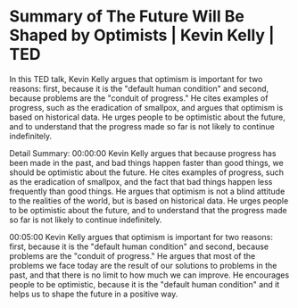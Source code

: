 # Summary of The Future Will Be Shaped by Optimists | Kevin Kelly | TED

In this TED talk, Kevin Kelly argues that optimism is important for two reasons: first, because it is the "default human condition" and second, because problems are the "conduit of progress." He cites examples of progress, such as the eradication of smallpox, and argues that optimism is based on historical data. He urges people to be optimistic about the future, and to understand that the progress made so far is not likely to continue indefinitely.

Detail Summary: 
00:00:00
Kevin Kelly argues that because progress has been made in the past, and bad things happen faster than good things, we should be optimistic about the future. He cites examples of progress, such as the eradication of smallpox, and the fact that bad things happen less frequently than good things. He argues that optimism is not a blind attitude to the realities of the world, but is based on historical data. He urges people to be optimistic about the future, and to understand that the progress made so far is not likely to continue indefinitely.

00:05:00
Kevin Kelly argues that optimism is important for two reasons: first, because it is the "default human condition" and second, because problems are the "conduit of progress." He argues that most of the problems we face today are the result of our solutions to problems in the past, and that there is no limit to how much we can improve. He encourages people to be optimistic, because it is the "default human condition" and it helps us to shape the future in a positive way.

